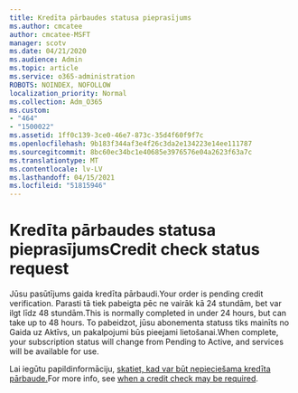 ```yaml
---
title: Kredīta pārbaudes statusa pieprasījums
ms.author: cmcatee
author: cmcatee-MSFT
manager: scotv
ms.date: 04/21/2020
ms.audience: Admin
ms.topic: article
ms.service: o365-administration
ROBOTS: NOINDEX, NOFOLLOW
localization_priority: Normal
ms.collection: Adm_O365
ms.custom:
- "464"
- "1500022"
ms.assetid: 1ff0c139-3ce0-46e7-873c-35d4f60f9f7c
ms.openlocfilehash: 9b183f344af3e4f26c3da2e134223e14ee111787
ms.sourcegitcommit: 8bc60ec34bc1e40685e3976576e04a2623f63a7c
ms.translationtype: MT
ms.contentlocale: lv-LV
ms.lasthandoff: 04/15/2021
ms.locfileid: "51815946"
---
```

# <a name="credit-check-status-request"></a><span data-ttu-id="7d1bf-102">Kredīta pārbaudes statusa pieprasījums</span><span class="sxs-lookup"><span data-stu-id="7d1bf-102">Credit check status request</span></span>

<span data-ttu-id="7d1bf-103">Jūsu pasūtījums gaida kredīta pārbaudi.</span><span class="sxs-lookup"><span data-stu-id="7d1bf-103">Your order is pending credit verification.</span></span> <span data-ttu-id="7d1bf-104">Parasti tā tiek pabeigta pēc ne vairāk kā 24 stundām, bet var ilgt līdz 48 stundām.</span><span class="sxs-lookup"><span data-stu-id="7d1bf-104">This is normally completed in under 24 hours, but can take up to 48 hours.</span></span> <span data-ttu-id="7d1bf-105">To pabeidzot, jūsu abonementa statuss tiks mainīts no Gaida uz Aktīvs, un pakalpojumi būs pieejami lietošanai.</span><span class="sxs-lookup"><span data-stu-id="7d1bf-105">When complete, your subscription status will change from Pending to Active, and services will be available for use.</span></span>

<span data-ttu-id="7d1bf-106">Lai iegūtu papildinformāciju, [skatiet, kad var būt nepieciešama kredīta pārbaude.](https://docs.microsoft.com/microsoft-365/commerce/billing-and-payments/pay-for-your-subscription?view=o365-worldwide#pay-by-invoice-check-or-eft)</span><span class="sxs-lookup"><span data-stu-id="7d1bf-106">For more info, see [when a credit check may be required](https://docs.microsoft.com/microsoft-365/commerce/billing-and-payments/pay-for-your-subscription?view=o365-worldwide#pay-by-invoice-check-or-eft).</span></span>
